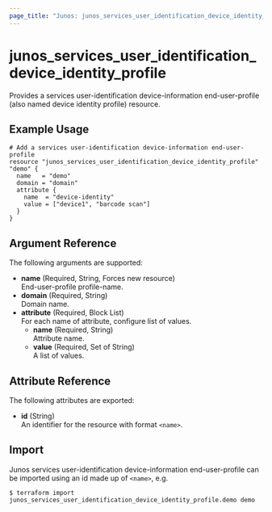 ```yaml
---
page_title: "Junos: junos_services_user_identification_device_identity_profile"
---
```


# junos_services_user_identification_device_identity_profile

Provides a services user-identification device-information end-user-profile
(also named device identity profile) resource.

## Example Usage

```hcl
# Add a services user-identification device-information end-user-profile
resource "junos_services_user_identification_device_identity_profile" "demo" {
  name   = "demo"
  domain = "domain"
  attribute {
    name  = "device-identity"
    value = ["device1", "barcode scan"]
  }
}
```

## Argument Reference

The following arguments are supported:

- **name** (Required, String, Forces new resource)  
  End-user-profile profile-name.
- **domain** (Required, String)  
  Domain name.
- **attribute** (Required, Block List)  
  For each name of attribute, configure list of values.
  - **name** (Required, String)  
    Attribute name.
  - **value** (Required, Set of String)  
    A list of values.

## Attribute Reference

The following attributes are exported:

- **id** (String)  
  An identifier for the resource with format `<name>`.

## Import

Junos services user-identification device-information end-user-profile can be imported using an
id made up of `<name>`, e.g.

```shell
$ terraform import junos_services_user_identification_device_identity_profile.demo demo
```
